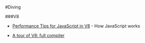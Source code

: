 #Diving

###V8

- [Performance Tips for JavaScript in V8](http://www.html5rocks.com/en/tutorials/speed/v8/) - How JavaScript works

- [A tour of V8: full compiler](http://jayconrod.com/posts/51/a-tour-of-v8-full-compiler)
